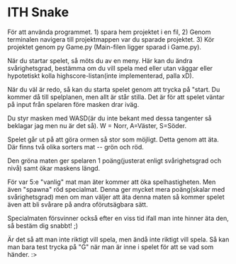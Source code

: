 # ITH Snake

För att använda programmet. 1) spara hem projektet i en fil, 
2) Genom terminalen navigera till projektmappen var du sparade 
projektet. 3) Kör projektet genom py Game.py (Main-filen ligger sparad
i Game.py).

När du startar spelet, så möts du av en meny. 
Här kan du ändra svårighetsgrad, bestämma om du vill spela med eller utan 
väggar eller hypotetiskt kolla highscore-listan(inte implementerad, palla xD).

När du väl är redo, så kan du starta spelet genom att trycka på "start. 
Du kommer då till spelplanen, men allt är står stilla. Det är för att spelet
väntar på input från spelaren före masken drar iväg. 

Du styr masken med WASD(är du inte bekant med dessa tangenter så beklagar jag
men nu är det så). W = Norr, A=Väster, S=Söder.

Spelet går ut på att göra ormen så stor som möjligt. Detta genom att äta. 
Där finns två olika sorters mat -- grön och röd. 

Den gröna maten ger spelaren 1 poäng(justerat enligt svårighetsgrad och nivå) 
samt ökar maskens längd.

För var 5:e "vanlig" mat man äter kommer att öka spelhastigheten. Men även "spawna"
röd specialmat. Denna ger mycket mera poäng(skalar med svårighetsgrad) men om man 
väljer att äta denna maten så kommer spelet även att bli svårare på andra oförutsägbara
sätt. 

Specialmaten försvinner också efter en viss tid ifall man inte hinner äta den, så 
bestäm dig snabbt! ;) 

Är det så att man inte riktigt vill spela, men ändå inte riktigt vill spela. Så kan man bara test 
trycka på "G" när man är inne i spelet för att se vad som händer. :> 
